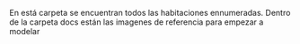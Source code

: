 En está carpeta se encuentran todos las habitaciones ennumeradas. Dentro de la carpeta docs están las imagenes de referencia para empezar a modelar